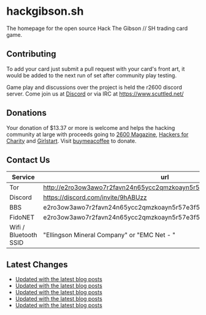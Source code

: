 # hackgibson.sh
The homepage for the open source Hack The Gibson // SH trading card game.


## Contributing

To add your card just submit a pull request with your card's front art, it would be added to the next run of set after community play testing.

Game play and discussions over the project is held the r2600 discord server. Come join us at [Discord](https://discord.com/invite/9hABUzz) or via IRC at https://www.scuttled.net/


## Donations

Your donation of $13.37 or more is welcome and helps the hacking community at large with proceeds going to [2600 Magazine](https://2600.com/), [Hackers for Charity](https://hackersforcharity.org) and [Girlstart](https://girlstart.org).  Visit [buymeacoffee](https://www.buymeacoffee.com/hackgibson.sh) to donate.


## Contact Us

Service | url
-|-
Tor | http://e2ro3ow3awo7r2favn24n65ycc2qmzkoayn5r57e3f56nvjwdcgg32ad.onion
Discord | https://discord.com/invite/9hABUzz
BBS | e2ro3ow3awo7r2favn24n65ycc2qmzkoayn5r57e3f56nvjwdcgg32ad.onion:23
FidoNET | e2ro3ow3awo7r2favn24n65ycc2qmzkoayn5r57e3f56nvjwdcgg32ad.onion:24554
Wifi / Bluetooth SSID | "Ellingson Mineral Company" or "EMC Net - <fidonet address>"

## Latest Changes
<!-- BLOG-POST-LIST:START -->
- [Updated with the latest blog posts](https://github.com/DFW2600/hackgibson.sh/commit/0ee9c4c7b5748b514a3a807d38e4173c687902e7)
- [Updated with the latest blog posts](https://github.com/DFW2600/hackgibson.sh/commit/67b7180d8910f391925442e707136d95ef4cdab2)
- [Updated with the latest blog posts](https://github.com/DFW2600/hackgibson.sh/commit/aefea374161abdb9589a34cf0791b0df7f218e1b)
- [Updated with the latest blog posts](https://github.com/DFW2600/hackgibson.sh/commit/6a7cb7e901ff1f1ed85b7450328c240945667d10)
- [Updated with the latest blog posts](https://github.com/DFW2600/hackgibson.sh/commit/0b81d41589544f4aae24fef2f1247bce1cf2c917)
<!-- BLOG-POST-LIST:END -->
